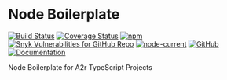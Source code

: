 # Node Boilerplate

[![Build Status](https://travis-ci.org/acttoreact/fs.svg?branch=master)](https://travis-ci.org/acttoreact/fs) [![Coverage Status](https://coveralls.io/repos/github/acttoreact/fs/badge.svg?branch=master)](https://coveralls.io/github/acttoreact/fs) [![npm](https://img.shields.io/npm/v/@a2r/fs)](https://www.npmjs.com/package/@a2r/fs) [![Snyk Vulnerabilities for GitHub Repo](https://img.shields.io/snyk/vulnerabilities/github/acttoreact/fs)](https://snyk.io/test/github/acttoreact/fs) [![node-current](https://img.shields.io/node/v/@a2r/fs)](https://www.npmjs.com/package/@a2r/fs) [![GitHub](https://img.shields.io/github/license/acttoreact/fs)](https://github.com/acttoreact/fs/blob/develop/license.md) [![Documentation](https://img.shields.io/badge/documentation-ready-green)](https://htmlpreview.github.io/?https://github.com/acttoreact/fs/blob/develop/docs/jsdocs/index.html#readDir)

Node Boilerplate for A2r TypeScript Projects
